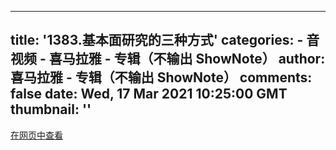 
---
title: '1383.基本面研究的三种方式'
categories: 
    - 音视频
    - 喜马拉雅 - 专辑（不输出 ShowNote）
author: 喜马拉雅 - 专辑（不输出 ShowNote）
comments: false
date: Wed, 17 Mar 2021 10:25:00 GMT
thumbnail: ''
---

<div>   
<a href="http://www.ximalaya.com/shangye/299146/396032891">在网页中查看</a>  
</div>
            